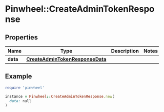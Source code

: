 # Pinwheel::CreateAdminTokenResponse

## Properties

| Name | Type | Description | Notes |
| ---- | ---- | ----------- | ----- |
| **data** | [**CreateAdminTokenResponseData**](CreateAdminTokenResponseData.md) |  |  |

## Example

```ruby
require 'pinwheel'

instance = Pinwheel::CreateAdminTokenResponse.new(
  data: null
)
```

